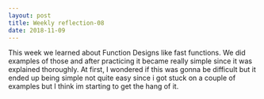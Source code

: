 ```yaml
---
layout: post
title: Weekly reflection-08
date: 2018-11-09
---
```





This week we learned about Function Designs like fast functions. We did examples of those and after practicing it became really simple since it was explained thoroughly. At first, I wondered if this was gonna be difficult but it ended up being simple not quite easy since i got stuck on a couple of examples but I think im starting to get the hang of it.

